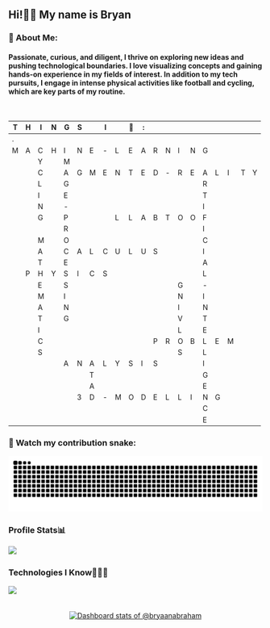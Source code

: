 <h2 align="left">Hi!👋🏼 My name is Bryan</h2>
<h3 align="left">💫 About Me:</h3>
<h4>Passionate, curious, and diligent, I thrive on exploring new ideas and pushing technological boundaries. I love visualizing concepts and gaining hands-on experience in my fields of interest. In addition to my tech pursuits, I engage in intense physical activities like football and cycling, which are key parts of my routine.</h4>
<br>

|T|H|I|N|G|S||I||💙|:| | | | | | | | | |
| - | - | - | - | - | - | - | - | - | - | - | - | - | - | - | - | - | - | - | - |
|.||||||||||||||||||||||||||
|M|A|C|H|I|N|E|-|L|E|A|R|N|I|N|G|
|||Y||M||||||||||||||
|||C||A|G|M|E|N|T|E|D|-|R|E|A|L|I|T|Y|
|||L||G|||||||||||R||||
|||I||E|||||||||||T||||
|||N||-|||||||||||I||||
|||G||P||||L|L|A|B|T|O|O|F||||
|||||R|||||||||||I|||
|||M||O|||||||||||C|||
|||A||C|A|L|C|U|L|U|S||||I|||
|||T||E|||||||||||A|||
||P|H|Y|S|I|C|S||||||||L|||
|||E||S|||||||||G||-|||
|||M||I|||||||||N||I|||
|||A||N|||||||||I||N|||
|||T||G|||||||||V||T|||
|||I|||||||||||L||E|||
|||C|||||||||P|R|O|B|L|E|M|
|||S|||||||||||S||L|||
|||||A|N|A|L|Y|S|I|S||||I|||
|||||||T|||||||||G|||
|||||||A|||||||||E|||
||||||3|D|-|M|O|D|E|L|L|I|N|G||
||||||||||||||||C|||
||||||||||||||||E|||

### 🐍 Watch my contribution snake:
<picture>
  <source media="(prefers-color-scheme: dark)" srcset="https://raw.githubusercontent.com/bryaanabraham/bryaanabraham/output/github-contribution-grid-snake-dark.svg">
  <source media="(prefers-color-scheme: light)" srcset="https://raw.githubusercontent.com/bryaanabraham/bryaanabraham/output/github-contribution-grid-snake.svg">
  <img alt="github contribution grid snake animation" src="https://raw.githubusercontent.com/bryaanabraham/bryaanabraham/output/github-contribution-grid-snake.svg">
</picture>
<br>
<h3 align="left">Profile Stats📊</h3></summary>

![](https://github-readme-streak-stats.herokuapp.com/?user=bryaanabraham&theme=dark&hide_border=false)
<br>
<h3 align="left">Technologies I Know👨🏻‍💻</h3></summary>
<div id="user-content-toc" style="flex: 1;">
  <!--tech stack icons-->
  <p align="left">
    <a href="https://skillicons.dev">
      <img src="https://skillicons.dev/icons?i=ai,c,cpp,py,pycharm,vscode,anaconda,sklearn,tensorflow,pytorch,bash,vim,git,github,aws,azure,ansible,firebase,mongodb,mysql,postman,docker,terraform,flask,arduino,ubuntu,linux,debian,androidstudio,raspberrypi,dart,flutter,blender,unreal,au,ae,&perline=12" />
    </a>
  </p>
</div>
<br>

<a href="https://next.ossinsight.io/widgets/official/compose-user-dashboard-stats?user_id=119150401" target="_blank" style="display: block" align="center">
  <picture>
    <source media="(prefers-color-scheme: dark)" srcset="https://next.ossinsight.io/widgets/official/compose-user-dashboard-stats/thumbnail.png?user_id=119150401&image_size=auto&color_scheme=dark" width="771" height="auto">
    <img alt="Dashboard stats of @bryaanabraham" src="https://next.ossinsight.io/widgets/official/compose-user-dashboard-stats/thumbnail.png?user_id=119150401&image_size=auto&color_scheme=light" width="771" height="auto">
  </picture>
</a>
